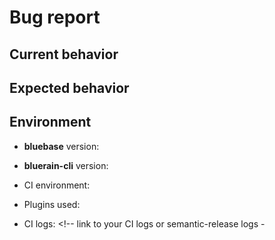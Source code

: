 # Bug report

## Current behavior

<!-- Describe how the issue manifests. -->

## Expected behavior

<!-- Describe what the desired behavior would be. -->

## Environment

- **bluebase** version: 
- **bluerain-cli** version: 

- CI environment: <!-- CI service name -->
- Plugins used: <!-- List bluerain plugins used if any with version -->
- CI logs: <!-- link to your CI logs or semantic-release logs -
